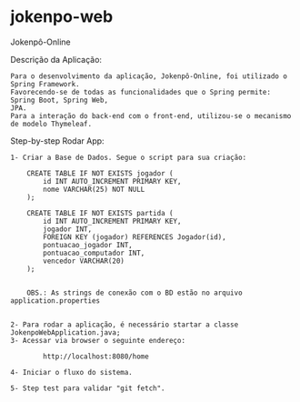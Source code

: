 # jokenpo-web
Jokenpô-Online

Descrição da Aplicação:

    Para o desenvolvimento da aplicação, Jokenpô-Online, foi utilizado o Spring Framework.
    Favorecendo-se de todas as funcionalidades que o Spring permite: Spring Boot, Spring Web,
    JPA.
    Para a interação do back-end com o front-end, utilizou-se o mecanismo de modelo Thymeleaf.

Step-by-step Rodar App:

    1- Criar a Base de Dados. Segue o script para sua criação:

        CREATE TABLE IF NOT EXISTS jogador (
            id INT AUTO_INCREMENT PRIMARY KEY,
            nome VARCHAR(25) NOT NULL
        );

        CREATE TABLE IF NOT EXISTS partida (
            id INT AUTO_INCREMENT PRIMARY KEY,
            jogador INT,
            FOREIGN KEY (jogador) REFERENCES Jogador(id),
            pontuacao_jogador INT,
            pontuacao_computador INT,
            vencedor VARCHAR(20)
        );


        OBS.: As strings de conexão com o BD estão no arquivo application.properties
        

    2- Para rodar a aplicação, é necessário startar a classe JokenpoWebApplication.java;
    3- Acessar via browser o seguinte endereço:
            
            http://localhost:8080/home

    4- Iniciar o fluxo do sistema.

    5- Step test para validar "git fetch".